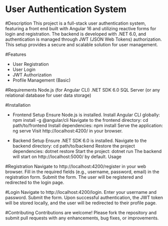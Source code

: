 # User Authentication System

#Description
This project is a full-stack user authentication system, featuring a front end built with Angular 16 and utilizing reactive forms for login and registration. The backend is developed with .NET 6.0, and authentication is managed through JWT (JSON Web Tokens) authorization. This setup provides a secure and scalable solution for user management.

#Features
- User Registration
- User Login
- JWT Authorization
- Profile Management (Basic)

#Requirements
Node.js (for Angular CLI)
.NET SDK 6.0
SQL Server (or any relational database for user data storage)

#Installation
- Frontend Setup
Ensure Node.js is installed.
Install Angular CLI globally: npm install -g @angular/cli
Navigate to the frontend directory: cd path/to/frontend
Install dependencies: npm install
Serve the application: ng serve
Visit http://localhost:4200/ in your browser.

- Backend Setup
Ensure .NET SDK 6.0 is installed.
Navigate to the backend directory: cd path/to/backend
Restore the project dependencies: dotnet restore
Start the project: dotnet run
The backend will start on http://localhost:5000/ by default.
Usage

#Registration
Navigate to http://localhost:4200/register in your web browser.
Fill in the required fields (e.g., username, password, email) in the registration form.
Submit the form. The user will be registered and redirected to the login page.

#Login
Navigate to http://localhost:4200/login.
Enter your username and password.
Submit the form. Upon successful authentication, the JWT token will be stored locally, and the user will be redirected to their profile page.

#Contributing
Contributions are welcome! Please fork the repository and submit pull requests with any enhancements, bug fixes, or improvements.
